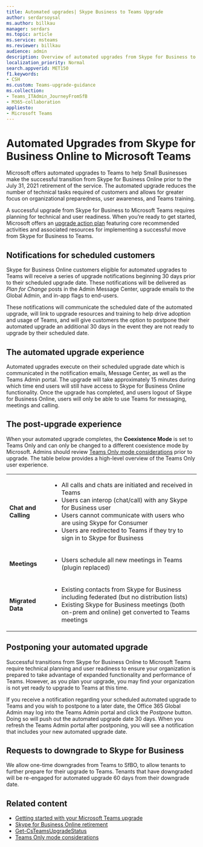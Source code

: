 ```yaml
---
title: Automated upgrades| Skype Business to Teams Upgrade 
author: serdarsoysal
ms.author: billkau
manager: serdars
ms.topic: article
ms.service: msteams
ms.reviewer: billkau
audience: admin
description: Overview of automated upgrades from Skype for Business to Teams
localization_priority: Normal
search.appverid: MET150
f1.keywords:
- CSH
ms.custom: Teams-upgrade-guidance
ms.collection: 
- Teams_ITAdmin_JourneyFromSfB
- M365-collaboration
appliesto:
- Microsoft Teams
---
```


# Automated Upgrades from Skype for Business Online to Microsoft Teams

Microsoft offers automated upgrades to Teams to help Small Businesses make the successful transition from Skype for Business Online prior to the July 31, 2021 retirement of the service. The automated upgrade reduces the number of technical tasks required of customers and allows for greater focus on organizational preparedness, user awareness, and Teams training.

A successful upgrade from Skype for Business to Microsoft Teams requires planning for technical and user readiness. When you’re ready to get started,  Microsoft offers an [upgrade action plan](upgrade-basic.md) featuring core recommended activities and associated resources for implementing a successful move from Skype for Business to Teams.

## Notifications for scheduled customers

Skype for Business Online customers eligible for automated upgrades to Teams will receive a series of upgrade notifications beginning 30 days prior to their scheduled upgrade date. These notifications will be delivered as *Plan for Change* posts in the Admin Message Center, upgrade emails to the Global Admin, and in-app flags to end-users.

These notifications will communicate the scheduled date of the automated upgrade, will link to upgrade resources and training to help drive adoption and usage of Teams, and will give customers the option to postpone their automated upgrade an additional 30 days in the event they are not ready to upgrade by their scheduled date.

## The automated upgrade experience

Automated upgrades execute on their scheduled upgrade date which is communicated in the notification emails, Message Center, as well as the Teams Admin portal. The upgrade will take approximately 15 minutes during which time end users will still have access to Skype for Business Online functionality. Once the upgrade has completed, and users logout of Skype for Business Online, users will only be able to use Teams for messaging, meetings and calling.

## The post-upgrade experience

When your automated upgrade completes, the **Coexistence Mode** is set to Teams Only and can only be changed to a different coexistence mode by Microsoft. Admins should review [Teams Only mode considerations](teams-only-mode-considerations.md) prior to upgrade. The table below provides a high-level overview of the Teams Only user experience.


|  |  |
|---------|---------|
|**Chat and Calling**     | <UL><LI>All calls and chats are initiated and received in Teams<LI>Users can interop (chat/call) with any Skype for Business user<LI>Users cannot communicate with users who are using Skype for Consumer<LI>Users are redirected to Teams if they try to sign in to Skype for Business      </UL>  |
|**Meetings**     |  <UL><LI>Users schedule all new meetings in Teams (plugin replaced)    </UL>   |
|**Migrated Data**     |<UL><LI>Existing contacts from Skype for Business including federated (but no distribution lists)<LI>Existing Skype for Business meetings (both on-prem and online) get converted to Teams meetings</UL>         |

## Postponing your automated upgrade

Successful transitions from Skype for Business Online to Microsoft Teams require technical planning and user readiness to ensure your organization is prepared to take advantage of expanded functionality and performance of Teams. However, as you plan your upgrade, you may find your organization is not yet ready to upgrade to Teams at this time.

If you receive a notification regarding your scheduled automated upgrade to Teams and you wish to postpone to a later date, the Office 365 Global Admin may log into the Teams Admin portal and click the *Postpone* button. Doing so will push out the automated upgrade date 30 days. When you refresh the Teams Admin portal after postponing, you will see a notification that includes your new automated upgrade date.

## Requests to downgrade to Skype for Business

We allow one-time downgrades from Teams to SfBO, to allow tenants to further prepare for their upgrade to Teams. Tenants that have downgraded will be re-engaged for automated upgrade 60 days from their downgrade date.

## Related content

- [Getting started with your Microsoft Teams upgrade](upgrade-start-here.md)
- [Skype for Business Online retirement](skype-for-business-online-retirement.md)
- [Get-CsTeamsUpgradeStatus](https://docs.microsoft.com/powershell/module/skype/get-csteamsupgradestatus?view=skype-ps)
- [Teams Only mode considerations](teams-only-mode-considerations.md)

